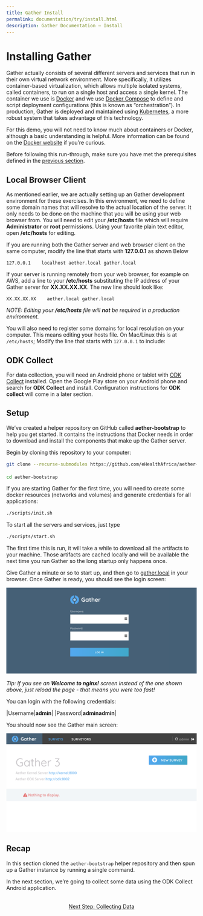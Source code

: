 ```yaml
---
title: Gather Install
permalink: documentation/try/install.html
description: Gather Documentation – Install
---
```


# Installing Gather

Gather actually consists of several different servers and services that run in their own virtual network environment.  More specifically, it utilizes container-based virtualization, which allows multiple isolated systems, called containers, to run on a single host and access a single kernel.  The container we use is [Docker](https://www.docker.com/) and we use [Docker Compose](https://docs.docker.com/compose/) to define and script deployment configurations (this is known as “orchestration”).  In production, Gather is deployed and maintained using [Kubernetes](https://kubernetes.io/), a more robust system that takes advantage of this technology.

For this demo, you will not need to know much about containers or Docker, although a basic understanding is helpful.  More information can be found on the [Docker website](https://www.docker.com/what-docker) if you’re curious.

Before following this run-through, make sure you have met the prerequisites defined in the [previous section](index).

## Local Browser Client

As mentioned earlier, we are actually setting up an Gather development environment for these exercises.  In this environment, we need to define some domain names that will resolve to the actual location of the server.  It only needs to be done on the machine that you will be using your web browser from.  You will need to edit your **/etc/hosts** file which will require **Administrator** or **root** permissions.  Using your favorite plain text editor, open **/etc/hosts** for editing.

If you are running both the Gather server and web browser client on the same computer, modify the line that starts with **127.0.0.1** as shown Below

```text
127.0.0.1    localhost aether.local gather.local
```

If your server is running remotely from your web browser, for example on AWS, add a line to your **/etc/hosts** substituting the IP address of your Gather server for **XX.XX.XX.XX**.  The new line should look like:

```text
XX.XX.XX.XX    aether.local gather.local
```

_NOTE: Editing your **/etc/hosts** file will **not** be required in a production environment._

You will also need to register some domains for local resolution on your computer. This means editing your hosts file. On Mac/Linux this is at `/etc/hosts`; Modify the line that starts with `127.0.0.1` to include:

## ODK Collect

For data collection, you will need an Android phone or tablet with [ODK Collect](https://play.google.com/store/apps/details?id=org.odk.collect.android&hl=en_US) installed.  Open the Google Play store on your Android phone and search for **ODK Collect** and install.  Configuration instructions for **ODK collect** will come in a later section.

## Setup

We’ve created a helper repository on GitHub called **aether-bootstrap** to help you get started.  It contains the instructions that Docker needs in order to download and install the components that make up the Gather server.

Begin by cloning this repository to your computer:

```bash
git clone --recurse-submodules https://github.com/eHealthAfrica/aether-bootstrap.git

cd aether-bootstrap
```

If you are starting Gather for the first time, you will need to create some docker resources (networks and volumes) and generate credentials for all applications:

```bash
./scripts/init.sh
```

To start all the servers and services, just type

```bash
./scripts/start.sh
```

The first time this is run, it will take a while to download all the artifacts to your machine.  Those artifacts are cached locally and will be available the next time you run Gather so the long startup only happens once.

Give Gather a minute or so to start up, and then go to [gather.local](http://gather.local) in your browser. Once Gather is ready, you should see the login screen:

![Gather login screen](/images/gather-login.png)

*Tip: If you see an **Welcome to nginx!** screen instead of the one shown above, just reload the page - that means you were too fast!*

You can login with the following credentials:

|Username|**admin**|
|Password|**adminadmin**|

You should now see the Gather main screen:

![Gather main screen](/images/gather-first-screen.png)

## Recap

In this section cloned the `aether-bootstrap` helper repository and then spun up a Gather instance by running a single command.

In the next section, we’re going to collect some data using the ODK Collect Android application.

<div style="margin-top: 2rem; text-align: center">
<a href="collect-data">Next Step: Collecting Data</a>
</div>
